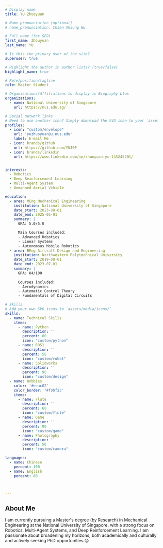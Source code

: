 ```yaml
---
# Display name
title: YU Zhuoyuan

# Name pronunciation (optional)
# name_pronunciation: Chien Shiung Wu

# Full name (for SEO)
first_name: Zhouyuan
last_name: YU

# Is this the primary user of the site?
superuser: true

# Highlight the author in author lists? (true/false)
highlight_name: true

# Role/position/tagline
role: Master Student

# Organizations/Affiliations to display in Biography blox
organizations:
  - name: National University of Singapore
    url: https://nus.edu.sg/

# Social network links
# Need to use another icon? Simply download the SVG icon to your `assets/media/icons/` folder.
profiles:
  - icon: "custom/envelope"
    url: 'yuzhuoyuan@u.nus.edu'
    label: E-mail Me
  - icon: brands/github
    url: https://github.com/YUJ0E
  - icon: brands/linkedin
    url: https://www.linkedin.com/in/zhuoyuan-yu-135245291/


interests:
  - Robotics
  - Deep Reinforcement Learning
  - Multi-Agent System
  - Unmanned Aerial Vehicle

education:
  - area: MEng Mechanical Engineering
    institution: National University of Singapore
    date_start: 2023-08-01
    date_end: 2025-05-01
    summary: |
      GPA: 5.0/5.0

      Main Courses included:
      - Advanced Robotics
      - Linear Systems
      - Autonomous Mobile Robotics
  - area: BEng Aircraft Design and Engineering
    institution: Northwestern Polytechnical University
    date_start: 2019-08-01
    date_end: 2023-07-01
    summary: |
      GPA: 84/100
      
      Courses included:
      - Aerodynamics
      - Automatic Control Theory
      - Fundamentals of Digital Circuits

# Skills
# Add your own SVG icons to `assets/media/icons/`
skills:
  - name: Technical Skills
    items:
      - name: Python
        description: ''
        percent: 80
        icon: "custom/python"
      - name: ROS1
        description: ''
        percent: 50
        icon: "custom/robot"
      - name: Solidworks
        description: ''
        percent: 90
        icon: "custom/design"
  - name: Hobbies
    color: '#eeac02'
    color_border: '#f0bf23'
    items:
      - name: Flute
        description: ''
        percent: 60
        icon: "custom/flute"
      - name: Game
        description: ''
        percent: 90
        icon: "custom/game"
      - name: Photography
        description: ''
        percent: 50
        icon: "custom/camera"

languages:
  - name: Chinese
    percent: 100
  - name: English
    percent: 80



---
```


## About Me

I am currently pursuing a Master's degree (by Research) in Mechanical Engineering at the National University of Singapore, with a strong focus on Robotics, Multi-Agent Systems, and Deep Reinforcement Learning. I am passionate about broadening my horizons, both academically and culturally and actively seeking PhD opportunities.😊